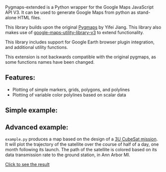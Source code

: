 Pygmaps-extended is a Python wrapper for the Google Maps JavaScript API V3.
It can be used to generate Google Maps from python as stand-alone HTML files.

This library builds upon the original [Pygmaps](https://code.google.com/p/pygmaps/) by Yifei Jiang. This library also makes use of [google-maps-utility-library-v3](https://code.google.com/p/google-maps-utility-library-v3/) to extend functionality.

This library includes support for Google Earth browser plugin integration, and additional utility functions.

This extension is not backwards compatible with the original pygmaps, as some functions names have been changed.

## Features:

- Plotting of simple markers, grids, polygons, and polylines
- Plotting of variable color polylines based on scalar data

## Simple example:

## Advanced example:

`example.py` produces a map based on the design of a [3U CubeSat mission](http://exploration.engin.umich.edu/blog/?page_id=961).
It will plot the trajectory of the satellite over the course of half of a day, one month following its launch. The path of the satellite is colored based on its data transmission rate to the ground station, in Ann Arbor MI.

[Click to see the result](http://openmdao-plugins.github.io/CADRE/full.html)
